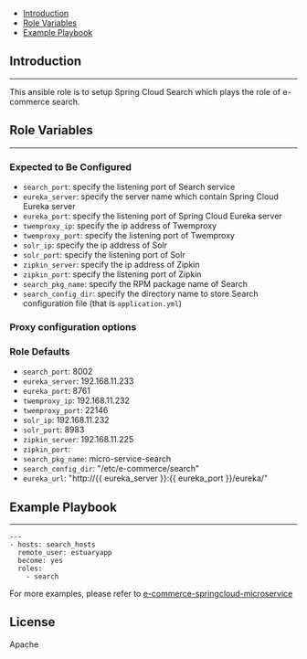 * [Introduction](#1)
* [Role Variables](#2)
* [Example Playbook](#3)

## <a name="1">Introduction</a>
--------------

This ansible role is to setup Spring Cloud Search which plays the role of e-commerce search.

## <a name="2">Role Variables</a>
--------------
### Expected to Be Configured

* `search_port`: specify the listening port of Search service
* `eureka_server`: specify the server name which contain Spring Cloud Eureka server
* `eureka_port`: specify the listening port of Spring Cloud Eureka server
* `twemproxy_ip`: specify the ip address of Twemproxy
* `twemproxy_port`: specify the listening port of Twemproxy
* `solr_ip`: specify the ip address of Solr
* `solr_port`: specify the listening port of Solr
* `zipkin_server`: specify the ip address of Zipkin
* `zipkin_port`: specify the listening port of Zipkin
* `search_pkg_name`: specify the RPM package name of Search
* `search_config_dir`: specify the directory name to store Search configuration file (that is `application.yml`)


### Proxy configuration options

### Role Defaults
* `search_port`: 8002
* `eureka_server`: 192.168.11.233
* `eureka_port`: 8761
* `twemproxy_ip`: 192.168.11.232
* `twemproxy_port`: 22146
* `solr_ip`: 192.168.11.232
* `solr_port`: 8983
* `zipkin_server`: 192.168.11.225
* `zipkin_port`: 
* `search_pkg_name`: micro-service-search
* `search_config_dir`: "/etc/e-commerce/search"
* `eureka_url`: "http://{{ eureka_server }}:{{ eureka_port }}/eureka/"

## <a name="3">Example Playbook</a>
----------------

```
---
- hosts: search_hosts
  remote_user: estuaryapp
  become: yes
  roles:
    - search

```

For more examples, please refer to [e-commerce-springcloud-microservice](https://github.com/open-estuary/appbenchmark/tree/master/apps/e-commerce-solutions/e-commerce-springcloud-microservice)

License
-------

Apache
